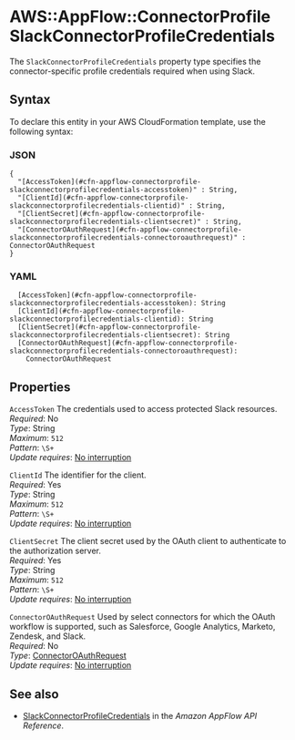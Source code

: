 # AWS::AppFlow::ConnectorProfile SlackConnectorProfileCredentials<a name="aws-properties-appflow-connectorprofile-slackconnectorprofilecredentials"></a>

 The `SlackConnectorProfileCredentials` property type specifies the connector\-specific profile credentials required when using Slack\. 

## Syntax<a name="aws-properties-appflow-connectorprofile-slackconnectorprofilecredentials-syntax"></a>

To declare this entity in your AWS CloudFormation template, use the following syntax:

### JSON<a name="aws-properties-appflow-connectorprofile-slackconnectorprofilecredentials-syntax.json"></a>

```
{
  "[AccessToken](#cfn-appflow-connectorprofile-slackconnectorprofilecredentials-accesstoken)" : String,
  "[ClientId](#cfn-appflow-connectorprofile-slackconnectorprofilecredentials-clientid)" : String,
  "[ClientSecret](#cfn-appflow-connectorprofile-slackconnectorprofilecredentials-clientsecret)" : String,
  "[ConnectorOAuthRequest](#cfn-appflow-connectorprofile-slackconnectorprofilecredentials-connectoroauthrequest)" : ConnectorOAuthRequest
}
```

### YAML<a name="aws-properties-appflow-connectorprofile-slackconnectorprofilecredentials-syntax.yaml"></a>

```
  [AccessToken](#cfn-appflow-connectorprofile-slackconnectorprofilecredentials-accesstoken): String
  [ClientId](#cfn-appflow-connectorprofile-slackconnectorprofilecredentials-clientid): String
  [ClientSecret](#cfn-appflow-connectorprofile-slackconnectorprofilecredentials-clientsecret): String
  [ConnectorOAuthRequest](#cfn-appflow-connectorprofile-slackconnectorprofilecredentials-connectoroauthrequest): 
    ConnectorOAuthRequest
```

## Properties<a name="aws-properties-appflow-connectorprofile-slackconnectorprofilecredentials-properties"></a>

`AccessToken`  <a name="cfn-appflow-connectorprofile-slackconnectorprofilecredentials-accesstoken"></a>
 The credentials used to access protected Slack resources\.   
*Required*: No  
*Type*: String  
*Maximum*: `512`  
*Pattern*: `\S+`  
*Update requires*: [No interruption](https://docs.aws.amazon.com/AWSCloudFormation/latest/UserGuide/using-cfn-updating-stacks-update-behaviors.html#update-no-interrupt)

`ClientId`  <a name="cfn-appflow-connectorprofile-slackconnectorprofilecredentials-clientid"></a>
 The identifier for the client\.   
*Required*: Yes  
*Type*: String  
*Maximum*: `512`  
*Pattern*: `\S+`  
*Update requires*: [No interruption](https://docs.aws.amazon.com/AWSCloudFormation/latest/UserGuide/using-cfn-updating-stacks-update-behaviors.html#update-no-interrupt)

`ClientSecret`  <a name="cfn-appflow-connectorprofile-slackconnectorprofilecredentials-clientsecret"></a>
 The client secret used by the OAuth client to authenticate to the authorization server\.   
*Required*: Yes  
*Type*: String  
*Maximum*: `512`  
*Pattern*: `\S+`  
*Update requires*: [No interruption](https://docs.aws.amazon.com/AWSCloudFormation/latest/UserGuide/using-cfn-updating-stacks-update-behaviors.html#update-no-interrupt)

`ConnectorOAuthRequest`  <a name="cfn-appflow-connectorprofile-slackconnectorprofilecredentials-connectoroauthrequest"></a>
 Used by select connectors for which the OAuth workflow is supported, such as Salesforce, Google Analytics, Marketo, Zendesk, and Slack\.   
*Required*: No  
*Type*: [ConnectorOAuthRequest](aws-properties-appflow-connectorprofile-connectoroauthrequest.md)  
*Update requires*: [No interruption](https://docs.aws.amazon.com/AWSCloudFormation/latest/UserGuide/using-cfn-updating-stacks-update-behaviors.html#update-no-interrupt)

## See also<a name="aws-properties-appflow-connectorprofile-slackconnectorprofilecredentials--seealso"></a>
+ [SlackConnectorProfileCredentials](https://docs.aws.amazon.com/appflow/1.0/APIReference/API_SlackConnectorProfileCredentials.html) in the *Amazon AppFlow API Reference*\.